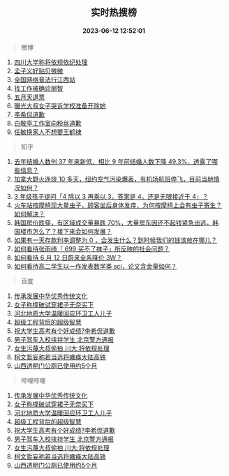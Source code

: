 <div align="center"><h2>实时热搜榜</h2><h4>2023-06-12 12:52:01</h4></div>

> 微博  

1. [四川大学称将依规依纪处理](https://s.weibo.com/weibo?q=%23%E5%9B%9B%E5%B7%9D%E5%A4%A7%E5%AD%A6%E7%A7%B0%E5%B0%86%E4%BE%9D%E8%A7%84%E4%BE%9D%E7%BA%AA%E5%A4%84%E7%90%86%23&t=31&band_rank=1&Refer=top)<br />
2. [孟子义好贴贝微微](https://s.weibo.com/weibo?q=%23%E5%AD%9F%E5%AD%90%E4%B9%89%E5%A5%BD%E8%B4%B4%E8%B4%9D%E5%BE%AE%E5%BE%AE%23&t=31&band_rank=2&Refer=top)<br />
3. [全国网络普法行江西站](https://s.weibo.com/weibo?q=%23%E5%85%A8%E5%9B%BD%E7%BD%91%E7%BB%9C%E6%99%AE%E6%B3%95%E8%A1%8C%E6%B1%9F%E8%A5%BF%E7%AB%99%23&t=31&band_rank=3&Refer=top)<br />
4. [找工作被确诊弱智](https://s.weibo.com/weibo?q=%23%E6%89%BE%E5%B7%A5%E4%BD%9C%E8%A2%AB%E7%A1%AE%E8%AF%8A%E5%BC%B1%E6%99%BA%23&t=31&band_rank=4&Refer=top)<br />
5. [五月天退票](https://s.weibo.com/weibo?q=%E4%BA%94%E6%9C%88%E5%A4%A9%E9%80%80%E7%A5%A8&t=31&band_rank=5&Refer=top)<br />
6. [曝光大叔女子哭诉学校准备开除她](https://s.weibo.com/weibo?q=%23%E6%9B%9D%E5%85%89%E5%A4%A7%E5%8F%94%E5%A5%B3%E5%AD%90%E5%93%AD%E8%AF%89%E5%AD%A6%E6%A0%A1%E5%87%86%E5%A4%87%E5%BC%80%E9%99%A4%E5%A5%B9%23&t=31&band_rank=6&Refer=top)<br />
7. [李希侃道歉](https://s.weibo.com/weibo?q=%23%E6%9D%8E%E5%B8%8C%E4%BE%83%E9%81%93%E6%AD%89%23&t=31&band_rank=7&Refer=top)<br />
8. [白敬亭工作室向粉丝道歉](https://s.weibo.com/weibo?q=%23%E7%99%BD%E6%95%AC%E4%BA%AD%E5%B7%A5%E4%BD%9C%E5%AE%A4%E5%90%91%E7%B2%89%E4%B8%9D%E9%81%93%E6%AD%89%23&t=31&band_rank=8&Refer=top)<br />
9. [任敏换家人不想要王鹤棣](https://s.weibo.com/weibo?q=%23%E4%BB%BB%E6%95%8F%E6%8D%A2%E5%AE%B6%E4%BA%BA%E4%B8%8D%E6%83%B3%E8%A6%81%E7%8E%8B%E9%B9%A4%E6%A3%A3%23&t=31&band_rank=9&Refer=top)<br />

> 知乎  

1. [去年结婚人数创 37 年来新低，相比 9 年前结婚人数下降 49.3%，透露了哪些信息？](https://www.zhihu.com/question/606055070)<br />
2. [加拿大野火连烧 10 多天，纽约空气污染爆表，有机场航班停飞，目前当地情况如何？](https://www.zhihu.com/question/605435138)<br />
3. [3 年级孩子提问「4 除以 3 再乘以 3，答案是 4，还是无限接近于 4」？](https://www.zhihu.com/question/597086933)<br />
4. [火车站按摩椅现大量虫子，顾客坐后身体发痒，为何按摩椅上会有虫子寄生？如何解决？](https://www.zhihu.com/question/606110946)<br />
5. [韩国房价跌穿，有区域成交量暴跌 70%，大量房东因还不起钱紧急出逃，韩国楼市怎么了？接下来会如何发展？](https://www.zhihu.com/question/606122248)<br />
6. [如果有一天存款利率调整为 0 ，会发生什么？到时候我们的钱该放在哪儿？](https://www.zhihu.com/question/605978793)<br />
7. [如何看待张雨绮「 699 买不了袜子」所反映的社会问题？](https://www.zhihu.com/question/606016416)<br />
8. [如何看待 6 月 12 日蔚来全系降价 3W？](https://www.zhihu.com/question/606128553)<br />
9. [如何看待高二学生以一作发表数学类 sci，论文含金量如何？](https://www.zhihu.com/question/605160535)<br />

> 百度  

1. [传承发展中华优秀传统文化](https://www.baidu.com/s?wd=%E4%BC%A0%E6%89%BF%E5%8F%91%E5%B1%95%E4%B8%AD%E5%8D%8E%E4%BC%98%E7%A7%80%E4%BC%A0%E7%BB%9F%E6%96%87%E5%8C%96&sa=fyb_news&rsv_dl=fyb_news)<br />
2. [女子称撑破试穿裙子无奈买下](https://www.baidu.com/s?wd=%E5%A5%B3%E5%AD%90%E7%A7%B0%E6%92%91%E7%A0%B4%E8%AF%95%E7%A9%BF%E8%A3%99%E5%AD%90%E6%97%A0%E5%A5%88%E4%B9%B0%E4%B8%8B&sa=fyb_news&rsv_dl=fyb_news)<br />
3. [河北地质大学温暖回应环卫工人儿子](https://www.baidu.com/s?wd=%E6%B2%B3%E5%8C%97%E5%9C%B0%E8%B4%A8%E5%A4%A7%E5%AD%A6%E6%B8%A9%E6%9A%96%E5%9B%9E%E5%BA%94%E7%8E%AF%E5%8D%AB%E5%B7%A5%E4%BA%BA%E5%84%BF%E5%AD%90&sa=fyb_news&rsv_dl=fyb_news)<br />
4. [超级工程背后的超级智慧](https://www.baidu.com/s?wd=%E8%B6%85%E7%BA%A7%E5%B7%A5%E7%A8%8B%E8%83%8C%E5%90%8E%E7%9A%84%E8%B6%85%E7%BA%A7%E6%99%BA%E6%85%A7&sa=fyb_news&rsv_dl=fyb_news)<br />
5. [祝大学生高考有个好成绩?李希侃道歉](https://www.baidu.com/s?wd=%E7%A5%9D%E5%A4%A7%E5%AD%A6%E7%94%9F%E9%AB%98%E8%80%83%E6%9C%89%E4%B8%AA%E5%A5%BD%E6%88%90%E7%BB%A9%3F%E6%9D%8E%E5%B8%8C%E4%BE%83%E9%81%93%E6%AD%89&sa=fyb_news&rsv_dl=fyb_news)<br />
6. [男子驾车入校挟持学生 北京警方通报](https://www.baidu.com/s?wd=%E7%94%B7%E5%AD%90%E9%A9%BE%E8%BD%A6%E5%85%A5%E6%A0%A1%E6%8C%9F%E6%8C%81%E5%AD%A6%E7%94%9F+%E5%8C%97%E4%BA%AC%E8%AD%A6%E6%96%B9%E9%80%9A%E6%8A%A5&sa=fyb_news&rsv_dl=fyb_news)<br />
7. [女生污蔑大叔偷拍 川大:将依规处理](https://www.baidu.com/s?wd=%E5%A5%B3%E7%94%9F%E6%B1%A1%E8%94%91%E5%A4%A7%E5%8F%94%E5%81%B7%E6%8B%8D+%E5%B7%9D%E5%A4%A7%3A%E5%B0%86%E4%BE%9D%E8%A7%84%E5%A4%84%E7%90%86&sa=fyb_news&rsv_dl=fyb_news)<br />
8. [柯文哲妄称若当选将瘫痪大陆高铁](https://www.baidu.com/s?wd=%E6%9F%AF%E6%96%87%E5%93%B2%E5%A6%84%E7%A7%B0%E8%8B%A5%E5%BD%93%E9%80%89%E5%B0%86%E7%98%AB%E7%97%AA%E5%A4%A7%E9%99%86%E9%AB%98%E9%93%81&sa=fyb_news&rsv_dl=fyb_news)<br />
9. [山西透明门公厕已使用约5个月](https://www.baidu.com/s?wd=%E5%B1%B1%E8%A5%BF%E9%80%8F%E6%98%8E%E9%97%A8%E5%85%AC%E5%8E%95%E5%B7%B2%E4%BD%BF%E7%94%A8%E7%BA%A65%E4%B8%AA%E6%9C%88&sa=fyb_news&rsv_dl=fyb_news)<br />

> 哔哩哔哩  

1. [传承发展中华优秀传统文化](https://www.baidu.com/s?wd=%E4%BC%A0%E6%89%BF%E5%8F%91%E5%B1%95%E4%B8%AD%E5%8D%8E%E4%BC%98%E7%A7%80%E4%BC%A0%E7%BB%9F%E6%96%87%E5%8C%96&sa=fyb_news&rsv_dl=fyb_news)<br />
2. [女子称撑破试穿裙子无奈买下](https://www.baidu.com/s?wd=%E5%A5%B3%E5%AD%90%E7%A7%B0%E6%92%91%E7%A0%B4%E8%AF%95%E7%A9%BF%E8%A3%99%E5%AD%90%E6%97%A0%E5%A5%88%E4%B9%B0%E4%B8%8B&sa=fyb_news&rsv_dl=fyb_news)<br />
3. [河北地质大学温暖回应环卫工人儿子](https://www.baidu.com/s?wd=%E6%B2%B3%E5%8C%97%E5%9C%B0%E8%B4%A8%E5%A4%A7%E5%AD%A6%E6%B8%A9%E6%9A%96%E5%9B%9E%E5%BA%94%E7%8E%AF%E5%8D%AB%E5%B7%A5%E4%BA%BA%E5%84%BF%E5%AD%90&sa=fyb_news&rsv_dl=fyb_news)<br />
4. [超级工程背后的超级智慧](https://www.baidu.com/s?wd=%E8%B6%85%E7%BA%A7%E5%B7%A5%E7%A8%8B%E8%83%8C%E5%90%8E%E7%9A%84%E8%B6%85%E7%BA%A7%E6%99%BA%E6%85%A7&sa=fyb_news&rsv_dl=fyb_news)<br />
5. [祝大学生高考有个好成绩?李希侃道歉](https://www.baidu.com/s?wd=%E7%A5%9D%E5%A4%A7%E5%AD%A6%E7%94%9F%E9%AB%98%E8%80%83%E6%9C%89%E4%B8%AA%E5%A5%BD%E6%88%90%E7%BB%A9%3F%E6%9D%8E%E5%B8%8C%E4%BE%83%E9%81%93%E6%AD%89&sa=fyb_news&rsv_dl=fyb_news)<br />
6. [男子驾车入校挟持学生 北京警方通报](https://www.baidu.com/s?wd=%E7%94%B7%E5%AD%90%E9%A9%BE%E8%BD%A6%E5%85%A5%E6%A0%A1%E6%8C%9F%E6%8C%81%E5%AD%A6%E7%94%9F+%E5%8C%97%E4%BA%AC%E8%AD%A6%E6%96%B9%E9%80%9A%E6%8A%A5&sa=fyb_news&rsv_dl=fyb_news)<br />
7. [女生污蔑大叔偷拍 川大:将依规处理](https://www.baidu.com/s?wd=%E5%A5%B3%E7%94%9F%E6%B1%A1%E8%94%91%E5%A4%A7%E5%8F%94%E5%81%B7%E6%8B%8D+%E5%B7%9D%E5%A4%A7%3A%E5%B0%86%E4%BE%9D%E8%A7%84%E5%A4%84%E7%90%86&sa=fyb_news&rsv_dl=fyb_news)<br />
8. [柯文哲妄称若当选将瘫痪大陆高铁](https://www.baidu.com/s?wd=%E6%9F%AF%E6%96%87%E5%93%B2%E5%A6%84%E7%A7%B0%E8%8B%A5%E5%BD%93%E9%80%89%E5%B0%86%E7%98%AB%E7%97%AA%E5%A4%A7%E9%99%86%E9%AB%98%E9%93%81&sa=fyb_news&rsv_dl=fyb_news)<br />
9. [山西透明门公厕已使用约5个月](https://www.baidu.com/s?wd=%E5%B1%B1%E8%A5%BF%E9%80%8F%E6%98%8E%E9%97%A8%E5%85%AC%E5%8E%95%E5%B7%B2%E4%BD%BF%E7%94%A8%E7%BA%A65%E4%B8%AA%E6%9C%88&sa=fyb_news&rsv_dl=fyb_news)<br />

